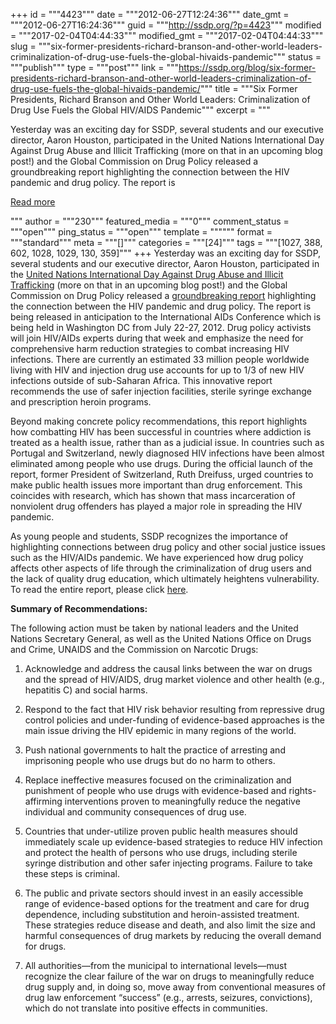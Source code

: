 +++
id = """4423"""
date = """2012-06-27T12:24:36"""
date_gmt = """2012-06-27T16:24:36"""
guid = """http://ssdp.org/?p=4423"""
modified = """2017-02-04T04:44:33"""
modified_gmt = """2017-02-04T04:44:33"""
slug = """six-former-presidents-richard-branson-and-other-world-leaders-criminalization-of-drug-use-fuels-the-global-hivaids-pandemic"""
status = """publish"""
type = """post"""
link = """https://ssdp.org/blog/six-former-presidents-richard-branson-and-other-world-leaders-criminalization-of-drug-use-fuels-the-global-hivaids-pandemic/"""
title = """Six Former Presidents, Richard Branson and Other World Leaders: Criminalization of Drug Use Fuels the Global HIV/AIDS Pandemic"""
excerpt = """<p>Yesterday was an exciting day for SSDP, several students and our executive director, Aaron Houston, participated in the United Nations International Day Against Drug Abuse and Illicit Trafficking (more on that in an upcoming blog post!) and the Global Commission on Drug Policy released a groundbreaking report highlighting the connection between the HIV pandemic and drug policy. The report is</p>
<div class="h10"></div>
<p><a class="more-link2 flat" href="https://ssdp.org/blog/six-former-presidents-richard-branson-and-other-world-leaders-criminalization-of-drug-use-fuels-the-global-hivaids-pandemic/">Read more</a></p>
"""
author = """230"""
featured_media = """0"""
comment_status = """open"""
ping_status = """open"""
template = """"""
format = """standard"""
meta = """[]"""
categories = """[24]"""
tags = """[1027, 388, 602, 1028, 1029, 130, 359]"""
+++
Yesterday was an exciting day for SSDP, several students and our executive director, Aaron Houston, participated in the <a href="http://http://www.unodc.org/unodc/en/frontpage/2012/June/united-nations-general-assembly-to-hold-thematic-debate-on-drugs-crime-and-development.html?ref=fs2" target="_blank">United Nations International Day Against Drug Abuse and Illicit Trafficking</a> (more on that in an upcoming blog post!) and the Global Commission on Drug Policy released a <a href="http://www.globalcommissionondrugs.org/hivaids-pandemic/">groundbreaking report</a> highlighting the connection between the HIV pandemic and drug policy. The report is being released in anticipation to the International AIDs Conference which is being held in Washington DC from July 22-27, 2012. Drug policy activists will join HIV/AIDs experts during that week and emphasize the need for comprehensive harm reduction strategies to combat increasing HIV infections. There are currently an estimated 33 million people worldwide living with HIV and injection drug use accounts for up to 1/3 of new HIV infections outside of sub-Saharan Africa. This innovative report recommends the use of safer injection facilities, sterile syringe exchange and prescription heroin programs.



Beyond making concrete policy recommendations, this report highlights how combatting HIV has been successful in countries where addiction is treated as a health issue, rather than as a judicial issue. In countries such as Portugal and Switzerland, newly diagnosed HIV infections have been almost eliminated among people who use drugs. During the official launch of the report, former President of Switzerland, Ruth Dreifuss, urged countries to make public health issues more important than drug enforcement. This coincides with research, which has shown that mass incarceration of nonviolent drug offenders has played a major role in spreading the HIV pandemic.



As young people and students, SSDP recognizes the importance of highlighting connections between drug policy and other social justice issues such as the HIV/AIDs pandemic. We have experienced how drug policy affects other aspects of life through the criminalization of drug users and the lack of quality drug education, which ultimately heightens vulnerability. To read the entire report, please click <a href="http://www.globalcommissionondrugs.org/hivaids-pandemic/">here</a>.



<strong>Summary of Recommendations:</strong>



The following action must be taken by national leaders and the United Nations Secretary General, as well as the United Nations Office on Drugs and Crime, UNAIDS and the Commission on Narcotic Drugs:

1. Acknowledge and address the causal links between the war on drugs and the spread of HIV/AIDS, drug market violence and other health (e.g., hepatitis C) and social harms.

2. Respond to the fact that HIV risk behavior resulting from repressive drug control policies and under-funding of evidence-based approaches is the main issue driving the HIV epidemic in many regions of the world.

3. Push national governments to halt the practice of arresting and imprisoning people who use drugs but do no harm to others.

4. Replace ineffective measures focused on the criminalization and punishment of people who use drugs with evidence-based and rights-affirming interventions proven to meaningfully reduce the negative individual and community consequences of drug use.

5. Countries that under-utilize proven public health measures should immediately scale up evidence-based strategies to reduce HIV infection and protect the health of persons who use drugs, including sterile syringe distribution and other safer injecting programs. Failure to take these steps is criminal.

6. The public and private sectors should invest in an easily accessible range of evidence-based options for the treatment and care for drug dependence, including substitution and heroin-assisted treatment. These strategies reduce disease and death, and also limit the size and harmful consequences of drug markets by reducing the overall demand for drugs.

7. All authorities—from the municipal to international levels—must recognize the clear failure of the war on drugs to meaningfully reduce drug supply and, in doing so, move away from conventional measures of drug law enforcement “success” (e.g., arrests, seizures, convictions), which do not translate into positive effects in communities.
